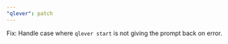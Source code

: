 ```yaml
---
"qlever": patch
---
```


Fix: Handle case where `qlever start` is not giving the prompt back on error.
